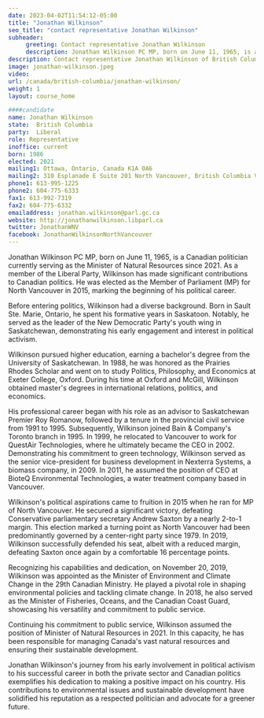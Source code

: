 ```yaml
---
date: 2023-04-02T11:54:12-05:00
title: "Jonathan Wilkinson"
seo_title: "contact representative Jonathan Wilkinson"
subheader:
     greeting: Contact representative Jonathan Wilkinson
     description: Jonathan Wilkinson PC MP, born on June 11, 1965, is a Canadian politician currently serving as the Minister of Natural Resources since 2021. As a member of the Liberal Party, Wilkinson has made significant contributions to Canadian politics. He was elected as the Member of Parliament (MP) for North Vancouver in 2015, marking the beginning of his political career.
description: Contact representative Jonathan Wilkinson of British Columbia. Contact information for Jonathan Wilkinson includes email address, phone number, and mailing address.
image: jonathan-wilkinson.jpeg
video:
url: /canada/british-columbia/jonathan-wilkinson/
weight: 1
layout: course_home

####candidate
name: Jonathan Wilkinson
state:	British Columbia
party:	Liberal
role: Representative
inoffice: current
born: 1986
elected: 2021
mailing1: Ottawa, Ontario, Canada K1A 0A6
mailing2: 310 Esplanade E Suite 201 North Vancouver, British Columbia V7L 1A4
phone1: 613-995-1225
phone2: 604-775-6333
fax1: 613-992-7319
fax2: 604-775-6332
emailaddress: jonathan.wilkinson@parl.gc.ca
website: http://jonathanwilkinson.libparl.ca
twitter: JonathanWNV
facebook: JonathanWilkinsonNorthVancouver
---
```


Jonathan Wilkinson PC MP, born on June 11, 1965, is a Canadian politician currently serving as the Minister of Natural Resources since 2021. As a member of the Liberal Party, Wilkinson has made significant contributions to Canadian politics. He was elected as the Member of Parliament (MP) for North Vancouver in 2015, marking the beginning of his political career.

Before entering politics, Wilkinson had a diverse background. Born in Sault Ste. Marie, Ontario, he spent his formative years in Saskatoon. Notably, he served as the leader of the New Democratic Party's youth wing in Saskatchewan, demonstrating his early engagement and interest in political activism.

Wilkinson pursued higher education, earning a bachelor's degree from the University of Saskatchewan. In 1988, he was honored as the Prairies Rhodes Scholar and went on to study Politics, Philosophy, and Economics at Exeter College, Oxford. During his time at Oxford and McGill, Wilkinson obtained master's degrees in international relations, politics, and economics.

His professional career began with his role as an advisor to Saskatchewan Premier Roy Romanow, followed by a tenure in the provincial civil service from 1991 to 1995. Subsequently, Wilkinson joined Bain & Company's Toronto branch in 1995. In 1999, he relocated to Vancouver to work for QuestAir Technologies, where he ultimately became the CEO in 2002. Demonstrating his commitment to green technology, Wilkinson served as the senior vice-president for business development in Nexterra Systems, a biomass company, in 2009. In 2011, he assumed the position of CEO at BioteQ Environmental Technologies, a water treatment company based in Vancouver.

Wilkinson's political aspirations came to fruition in 2015 when he ran for MP of North Vancouver. He secured a significant victory, defeating Conservative parliamentary secretary Andrew Saxton by a nearly 2-to-1 margin. This election marked a turning point as North Vancouver had been predominantly governed by a center-right party since 1979. In 2019, Wilkinson successfully defended his seat, albeit with a reduced margin, defeating Saxton once again by a comfortable 16 percentage points.

Recognizing his capabilities and dedication, on November 20, 2019, Wilkinson was appointed as the Minister of Environment and Climate Change in the 29th Canadian Ministry. He played a pivotal role in shaping environmental policies and tackling climate change. In 2018, he also served as the Minister of Fisheries, Oceans, and the Canadian Coast Guard, showcasing his versatility and commitment to public service.

Continuing his commitment to public service, Wilkinson assumed the position of Minister of Natural Resources in 2021. In this capacity, he has been responsible for managing Canada's vast natural resources and ensuring their sustainable development.

Jonathan Wilkinson's journey from his early involvement in political activism to his successful career in both the private sector and Canadian politics exemplifies his dedication to making a positive impact on his country. His contributions to environmental issues and sustainable development have solidified his reputation as a respected politician and advocate for a greener future.

